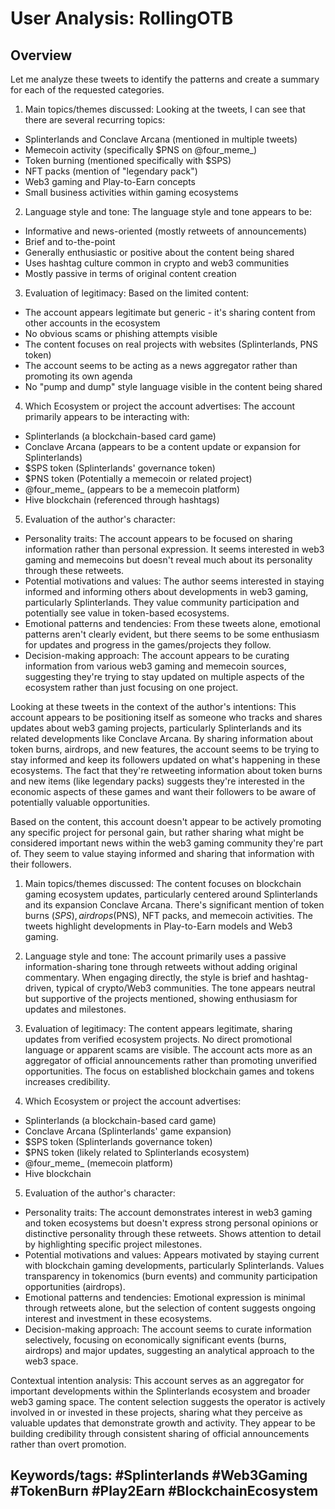# User Analysis: RollingOTB

## Overview

<think>
Let me analyze these tweets to identify the patterns and create a summary for each of the requested categories.

1. Main topics/themes discussed:
Looking at the tweets, I can see that there are several recurring topics:
- Splinterlands and Conclave Arcana (mentioned in multiple tweets)
- Memecoin activity (specifically $PNS on @four_meme_)
- Token burning (mentioned specifically with $SPS)
- NFT packs (mention of "legendary pack")
- Web3 gaming and Play-to-Earn concepts
- Small business activities within gaming ecosystems

2. Language style and tone:
The language style and tone appears to be:
- Informative and news-oriented (mostly retweets of announcements)
- Brief and to-the-point
- Generally enthusiastic or positive about the content being shared
- Uses hashtag culture common in crypto and web3 communities
- Mostly passive in terms of original content creation

3. Evaluation of legitimacy:
Based on the limited content:
- The account appears legitimate but generic - it's sharing content from other accounts in the ecosystem
- No obvious scams or phishing attempts visible
- The content focuses on real projects with websites (Splinterlands, PNS token)
- The account seems to be acting as a news aggregator rather than promoting its own agenda
- No "pump and dump" style language visible in the content being shared

4. Which Ecosystem or project the account advertises:
The account primarily appears to be interacting with:
- Splinterlands (a blockchain-based card game)
- Conclave Arcana (appears to be a content update or expansion for Splinterlands)
- $SPS token (Splinterlands' governance token)
- $PNS token (Potentially a memecoin or related project)
- @four_meme_ (appears to be a memecoin platform)
- Hive blockchain (referenced through hashtags)

5. Evaluation of the author's character:
- Personality traits: The account appears to be focused on sharing information rather than personal expression. It seems interested in web3 gaming and memecoins but doesn't reveal much about its personality through these retweets.
- Potential motivations and values: The author seems interested in staying informed and informing others about developments in web3 gaming, particularly Splinterlands. They value community participation and potentially see value in token-based ecosystems.
- Emotional patterns and tendencies: From these tweets alone, emotional patterns aren't clearly evident, but there seems to be some enthusiasm for updates and progress in the games/projects they follow.
- Decision-making approach: The account appears to be curating information from various web3 gaming and memecoin sources, suggesting they're trying to stay updated on multiple aspects of the ecosystem rather than just focusing on one project.

Looking at these tweets in the context of the author's intentions:
This account appears to be positioning itself as someone who tracks and shares updates about web3 gaming projects, particularly Splinterlands and its related developments like Conclave Arcana. By sharing information about token burns, airdrops, and new features, the account seems to be trying to stay informed and keep its followers updated on what's happening in these ecosystems. The fact that they're retweeting information about token burns and new items (like legendary packs) suggests they're interested in the economic aspects of these games and want their followers to be aware of potentially valuable opportunities.

Based on the content, this account doesn't appear to be actively promoting any specific project for personal gain, but rather sharing what might be considered important news within the web3 gaming community they're part of. They seem to value staying informed and sharing that information with their followers.
</think>

1. Main topics/themes discussed:
The content focuses on blockchain gaming ecosystem updates, particularly centered around Splinterlands and its expansion Conclave Arcana. There's significant mention of token burns ($SPS), airdrops ($PNS), NFT packs, and memecoin activities. The tweets highlight developments in Play-to-Earn models and Web3 gaming.

2. Language style and tone:
The account primarily uses a passive information-sharing tone through retweets without adding original commentary. When engaging directly, the style is brief and hashtag-driven, typical of crypto/Web3 communities. The tone appears neutral but supportive of the projects mentioned, showing enthusiasm for updates and milestones.

3. Evaluation of legitimacy:
The content appears legitimate, sharing updates from verified ecosystem projects. No direct promotional language or apparent scams are visible. The account acts more as an aggregator of official announcements rather than promoting unverified opportunities. The focus on established blockchain games and tokens increases credibility.

4. Which Ecosystem or project the account advertises:
- Splinterlands (a blockchain-based card game)
- Conclave Arcana (Splinterlands' game expansion)
- $SPS token (Splinterlands governance token)
- $PNS token (likely related to Splinterlands ecosystem)
- @four_meme_ (memecoin platform)
- Hive blockchain

5. Evaluation of the author's character:
- Personality traits: The account demonstrates interest in web3 gaming and token ecosystems but doesn't express strong personal opinions or distinctive personality through these retweets. Shows attention to detail by highlighting specific project milestones.
- Potential motivations and values: Appears motivated by staying current with blockchain gaming developments, particularly Splinterlands. Values transparency in tokenomics (burn events) and community participation opportunities (airdrops).
- Emotional patterns and tendencies: Emotional expression is minimal through retweets alone, but the selection of content suggests ongoing interest and investment in these ecosystems.
- Decision-making approach: The account seems to curate information selectively, focusing on economically significant events (burns, airdrops) and major updates, suggesting an analytical approach to the web3 space.

Contextual intention analysis:
This account serves as an aggregator for important developments within the Splinterlands ecosystem and broader web3 gaming space. The content selection suggests the operator is actively involved in or invested in these projects, sharing what they perceive as valuable updates that demonstrate growth and activity. They appear to be building credibility through consistent sharing of official announcements rather than overt promotion.

Keywords/tags: #Splinterlands #Web3Gaming #TokenBurn #Play2Earn #BlockchainEcosystem
---
